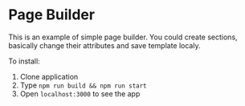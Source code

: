 # Page Builder

This is an example of simple page builder. You could create sections, basically change their attributes and save template localy.

To install:

1. Clone application
2. Type `npm run build && npm run start`
3. Open `localhost:3000` to see the app
